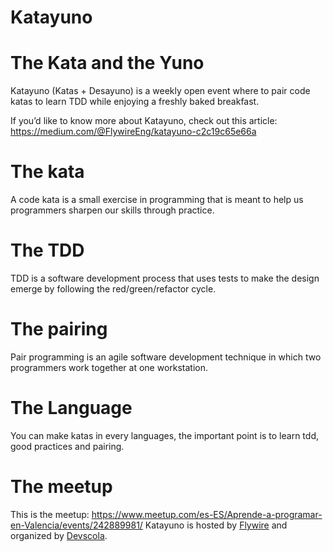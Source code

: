# Katayuno

# The Kata and the Yuno
Katayuno (Katas + Desayuno) is a weekly open event where to pair code katas to learn TDD while enjoying a freshly baked breakfast.

If you’d like to know more about Katayuno, check out this article: https://medium.com/@FlywireEng/katayuno-c2c19c65e66a

# The kata
A code kata is a small exercise in programming that is meant to help us programmers sharpen our skills through practice.

# The TDD
TDD is a software development process that uses tests to make the design emerge by following the red/green/refactor cycle.

# The pairing
Pair programming is an agile software development technique in which two programmers work together at one workstation.

# The Language
You can make katas in every languages, the important point is to learn tdd, good practices and pairing.

# The meetup
This is the meetup: https://www.meetup.com/es-ES/Aprende-a-programar-en-Valencia/events/242889981/
Katayuno is hosted by [Flywire](https://www.flywire.com/) and organized by [Devscola](http://www.devscola.org).

